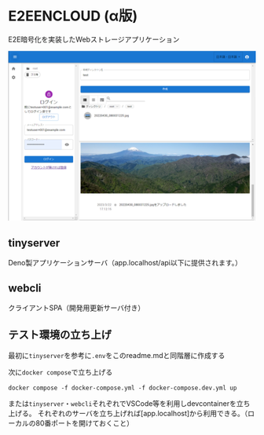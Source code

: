 # E2EENCLOUD (α版)

E2E暗号化を実装したWebストレージアプリケーション

![web client picture](document/asset/e2eencloud.png)

## tinyserver

Deno製アプリケーションサーバ（app.localhost/api以下に提供されます。）

## webcli

クライアントSPA（開発用更新サーバ付き）

## テスト環境の立ち上げ
最初に`tinyserver`を参考に`.env`をこのreadme.mdと同階層に作成する

次に`docker compose`で立ち上げる
```
docker compose -f docker-compose.yml -f docker-compose.dev.yml up
```
または`tinyserver`・`webcli`それぞれでVSCode等を利用しdevcontainerを立ち上げる。
それぞれのサーバを立ち上げれば[app.localhost]から利用できる。（ローカルの80番ポートを開けておくこと）

